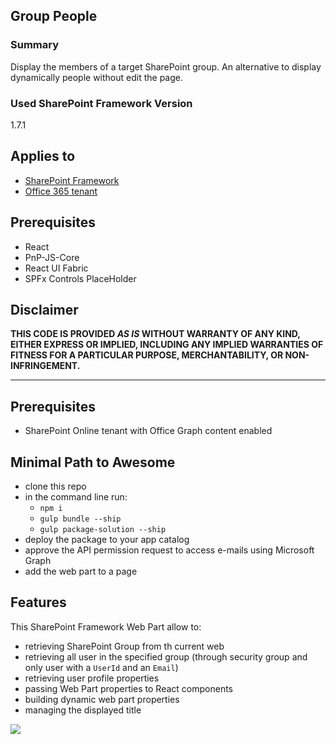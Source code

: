 ## Group People

### Summary

Display the members of a target SharePoint group. An alternative to display dynamically people without edit the page.

### Used SharePoint Framework Version

1.7.1

## Applies to

* [SharePoint Framework](https:/dev.office.com/sharepoint)
* [Office 365 tenant](https://dev.office.com/sharepoint/docs/spfx/set-up-your-development-environment)

## Prerequisites
 
 * React 
 * PnP-JS-Core
 * React UI Fabric
 * SPFx Controls PlaceHolder

## Disclaimer

**THIS CODE IS PROVIDED *AS IS* WITHOUT WARRANTY OF ANY KIND, EITHER EXPRESS OR IMPLIED, INCLUDING ANY IMPLIED WARRANTIES OF FITNESS FOR A PARTICULAR PURPOSE, MERCHANTABILITY, OR NON-INFRINGEMENT.**

---

## Prerequisites

- SharePoint Online tenant with Office Graph content enabled

## Minimal Path to Awesome

* clone this repo
* in the command line run:
  * `npm i`
  * `gulp bundle --ship`
  * `gulp package-solution --ship`
* deploy the package to your app catalog
* approve the API permission request to access e-mails using Microsoft Graph
* add the web part to a page

## Features

This SharePoint Framework Web Part allow to:

- retrieving SharePoint Group from th current web
- retrieving all user in the specified group (through security group and only user with a `UserId` and an `Email`)
- retrieving user profile properties
- passing Web Part properties to React components
- building dynamic web part properties
- managing the displayed title

![](https://telemetry.sharepointpnp.com/sp-dev-fx-webparts/samples/react-modern-charts)